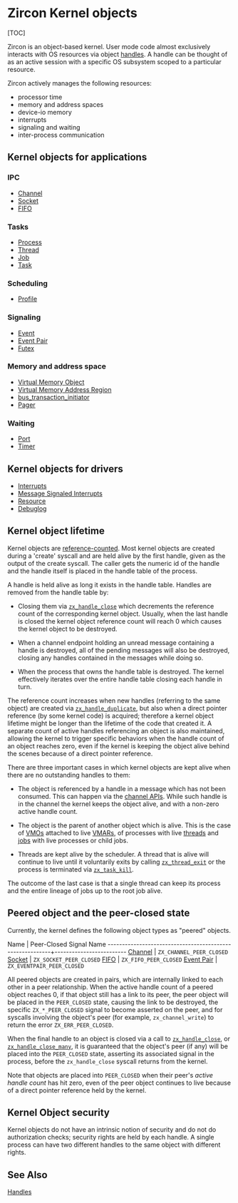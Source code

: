 # Zircon Kernel objects

[TOC]

Zircon is an object-based kernel. User mode code almost exclusively interacts
with OS resources via object [handles]. A handle can be thought of as an active
session with a specific OS subsystem scoped to a particular resource.

Zircon actively manages the following resources:

+ processor time
+ memory and address spaces
+ device-io memory
+ interrupts
+ signaling and waiting
+ inter-process communication

## Kernel objects for applications

### IPC

+ [Channel](/reference/kernel_objects/channel.md)
+ [Socket](/reference/kernel_objects/socket.md)
+ [FIFO](/reference/kernel_objects/fifo.md)

### Tasks

+ [Process](/reference/kernel_objects/process.md)
+ [Thread](/reference/kernel_objects/thread.md)
+ [Job](/reference/kernel_objects/job.md)
+ [Task](/reference/kernel_objects/task.md)

### Scheduling

+ [Profile](/reference/kernel_objects/profile.md)

### Signaling

+ [Event](/reference/kernel_objects/event.md)
+ [Event Pair](/reference/kernel_objects/eventpair.md)
+ [Futex](/reference/kernel_objects/futex.md)

### Memory and address space

+ [Virtual Memory Object](/reference/kernel_objects/vm_object.md)
+ [Virtual Memory Address Region](/reference/kernel_objects/vm_address_region.md)
+ [bus_transaction_initiator](/reference/kernel_objects/bus_transaction_initiator.md)
+ [Pager](/reference/kernel_objects/pager.md)

### Waiting

+ [Port](/reference/kernel_objects/port.md)
+ [Timer](/reference/kernel_objects/timer.md)

## Kernel objects for drivers

+ [Interrupts](/reference/kernel_objects/interrupts.md)
+ [Message Signaled Interrupts](/reference/kernel_objects/msi.md)
+ [Resource](/reference/kernel_objects/resource.md)
+ [Debuglog](/reference/kernel_objects/debuglog.md)

## Kernel object lifetime

Kernel objects are [reference-counted]. Most kernel objects are
created during a 'create' syscall and are held alive by the first handle,
given as the output of the create syscall. The caller gets the numeric id of
the handle and the handle itself is placed in the handle table of the process.

A handle is held alive as long it exists in the handle table. Handles are
removed from the handle table by:

+ Closing them via [`zx_handle_close`] which decrements the reference
count of the corresponding kernel object. Usually, when the last handle is
closed the kernel object reference count will reach 0 which causes the kernel
object to be destroyed.

+ When a channel endpoint holding an unread message containing a handle is
destroyed, all of the pending messages will also be destroyed, closing any
handles contained in the messages while doing so.

+ When the process that owns the handle table is destroyed. The kernel
effectively iterates over the entire handle table closing each handle in turn.

The reference count increases when new handles (referring to the same object)
are created via [`zx_handle_duplicate`], but also when a direct pointer
reference (by some kernel code) is acquired; therefore a kernel object lifetime
might be longer than the lifetime of the code that created it. A separate count
of active handles referencing an object is also maintained, allowing the kernel
to trigger specific behaviors when the handle count of an object reaches zero,
even if the kernel is keeping the object alive behind the scenes because of a
direct pointer reference.

There are three important cases in which kernel objects are kept alive
when there are no outstanding handles to them:

+ The object is referenced by a handle in a message which has not been consumed.
This can happen via the [channel APIs][channel-api]. While such handle is in
the channel the kernel keeps the object alive, and with a non-zero active
handle count.

+ The object is the parent of another object which is alive. This is the
case of [VMOs] attached to live [VMARs], of processes with live [threads] and
[jobs] with live processes or child jobs.

+ Threads are kept alive by the scheduler. A thread that is alive will continue
to live until it voluntarily exits by calling [`zx_thread_exit`] or the process
is terminated via [`zx_task_kill`].

The outcome of the last case is that a single thread can keep its process
and the entire lineage of jobs up to the root job alive.

## Peered object and the peer-closed state

Currently, the kernel defines the following object types as "peered" objects.

 Name                                                     | Peer-Closed Signal Name
----------------------------------------------------------+-------------------------
[Channel](/reference/kernel_objects/channel.md)      | `ZX_CHANNEL_PEER_CLOSED`
[Socket](/reference/kernel_objects/socket.md)        | `ZX_SOCKET_PEER_CLOSED`
[FIFO](/reference/kernel_objects/fifo.md)            | `ZX_FIFO_PEER_CLOSED`
[Event Pair](/reference/kernel_objects/eventpair.md) | `ZX_EVENTPAIR_PEER_CLOSED`

All peered objects are created in pairs, which are internally linked to each
other in a peer relationship.  When the active handle count of a peered object
reaches 0, if that object still has a link to its peer, the peer object will be
placed in the `PEER_CLOSED` state, causing the link to be destroyed, the
specific `ZX_*_PEER_CLOSED` signal to become asserted on the peer, and for
syscalls involving the object's peer (for example, `zx_channel_write`) to return
the error `ZX_ERR_PEER_CLOSED`.

When the final handle to an object is closed via a call to [`zx_handle_close`],
or [`zx_handle_close_many`], it is guaranteed that the object's peer (if any)
will be placed into the `PEER_CLOSED` state, asserting its associated signal in
the process, before the `zx_handle_close` syscall returns from the kernel.

Note that objects are placed into `PEER_CLOSED` when their peer's _active handle
count_ has hit zero, even of the peer object continues to live because of a
direct pointer reference held by the kernel.

## Kernel Object security

Kernel objects do not have an intrinsic notion of security and do not do
authorization checks; security rights are held by each handle. A single process
can have two different handles to the same object with different rights.

## See Also

[Handles][handles]

[handles]: /concepts/kernel/handles.md
[reference-counted]: https://en.wikipedia.org/wiki/Reference_counting
[`zx_handle_close`]: /reference/syscalls/handle_close.md
[`zx_handle_close_many`]: /reference/syscalls/handle_close_many.md
[`zx_handle_duplicate`]: /reference/syscalls/handle_duplicate.md
[`zx_thread_exit`]:/reference/syscalls/thread_exit.md
[`zx_task_kill`]: /reference/syscalls/task_kill.md
[VMOs]: /reference/kernel_objects/vm_object.md
[VMARs]: /reference/kernel_objects/vm_address_region.md
[threads]: /reference/kernel_objects/thread.md
[jobs]: /reference/kernel_objects/job.md
[channel-api]: /reference/kernel_objects/channel.md
